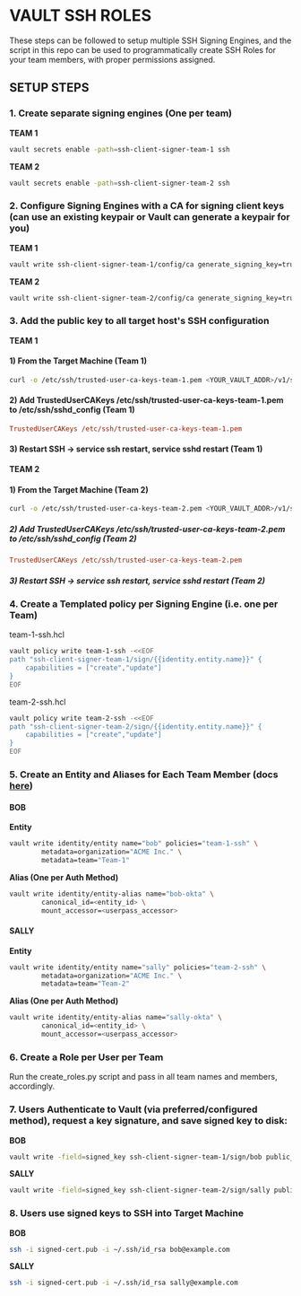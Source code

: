 # VAULT SSH ROLES

These steps can be followed to setup multiple SSH Signing Engines, and the script in this repo can be used to programmatically create SSH Roles for your team members, with proper permissions assigned.

## SETUP STEPS

### 1. Create separate signing engines (One per team)

**TEAM 1**

```bash
vault secrets enable -path=ssh-client-signer-team-1 ssh
```

**TEAM 2**

```bash
vault secrets enable -path=ssh-client-signer-team-2 ssh
```

### 2. Configure Signing Engines with a CA for signing client keys (can use an existing keypair or Vault can generate a keypair for you)

**TEAM 1**

```bash
vault write ssh-client-signer-team-1/config/ca generate_signing_key=true
```

**TEAM 2**

```bash
vault write ssh-client-signer-team-2/config/ca generate_signing_key=true
```

### 3. Add the public key to all target host's SSH configuration

**TEAM 1**

#### 1) From the Target Machine (Team 1)

```bash
curl -o /etc/ssh/trusted-user-ca-keys-team-1.pem <YOUR_VAULT_ADDR>/v1/ssh-client-signer-team-1/public_key
```

#### 2) Add TrustedUserCAKeys /etc/ssh/trusted-user-ca-keys-team-1.pem to /etc/ssh/sshd_config (Team 1)

```ini
TrustedUserCAKeys /etc/ssh/trusted-user-ca-keys-team-1.pem
```

#### 3) Restart SSH -> service ssh restart, service sshd restart (Team 1)

**TEAM 2**

#### 1) From the Target Machine (Team 2)

```bash
curl -o /etc/ssh/trusted-user-ca-keys-team-2.pem <YOUR_VAULT_ADDR>/v1/ssh-client-signer-team-2/public_key
```

##### 2) Add TrustedUserCAKeys /etc/ssh/trusted-user-ca-keys-team-2.pem to /etc/ssh/sshd_config (Team 2)

```ini
TrustedUserCAKeys /etc/ssh/trusted-user-ca-keys-team-2.pem
```

##### 3) Restart SSH -> service ssh restart, service sshd restart (Team 2)

### 4. Create a Templated policy per Signing Engine (i.e. one per Team)

team-1-ssh.hcl

```bash
vault policy write team-1-ssh -<<EOF
path "ssh-client-signer-team-1/sign/{{identity.entity.name}}" {
    capabilities = ["create","update"]
}
EOF
```

team-2-ssh.hcl

```bash
vault policy write team-2-ssh -<<EOF
path "ssh-client-signer-team-2/sign/{{identity.entity.name}}" {
    capabilities = ["create","update"]
}
EOF
```

### 5. Create an Entity and Aliases for Each Team Member (docs [here](https://learn.hashicorp.com/vault/identity-access-management/iam-identity))

#### BOB

**Entity**

```bash
vault write identity/entity name="bob" policies="team-1-ssh" \
        metadata=organization="ACME Inc." \
        metadata=team="Team-1"
```

**Alias (One per Auth Method)**

```bash
vault write identity/entity-alias name="bob-okta" \
        canonical_id=<entity_id> \
        mount_accessor=<userpass_accessor>
```

#### SALLY

**Entity**

```bash
vault write identity/entity name="sally" policies="team-2-ssh" \
        metadata=organization="ACME Inc." \
        metadata=team="Team-2"
```

**Alias (One per Auth Method)**

``` bash
vault write identity/entity-alias name="sally-okta" \
        canonical_id=<entity_id> \
        mount_accessor=<userpass_accessor>
```

### 6. Create a Role per User per Team

Run the create_roles.py script and pass in all team names and members, accordingly.

### 7. Users Authenticate to Vault (via preferred/configured method), request a key signature, and save signed key to disk:

**BOB**

```bash
vault write -field=signed_key ssh-client-signer-team-1/sign/bob public_key=@$HOME/.ssh/id_rsa.pub valid_principals="bob"  > signed-cert.pub
```

**SALLY**

```bash
vault write -field=signed_key ssh-client-signer-team-2/sign/sally public_key=@$HOME/.ssh/id_rsa.pub valid_principals="sally" > signed-cert.pub
```

### 8. Users use signed keys to SSH into Target Machine

**BOB**

```bash
ssh -i signed-cert.pub -i ~/.ssh/id_rsa bob@example.com
```

**SALLY**

```bash
ssh -i signed-cert.pub -i ~/.ssh/id_rsa sally@example.com
```
